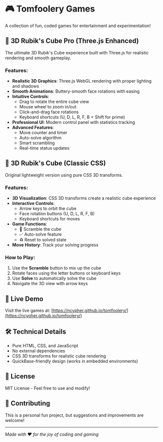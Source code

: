 # 🎮 Tomfoolery Games

A collection of fun, coded games for entertainment and experimentation!

## 🚀 3D Rubik's Cube Pro (Three.js Enhanced)
The ultimate 3D Rubik's Cube experience built with Three.js for realistic rendering and smooth gameplay.

### Features:
- **Realistic 3D Graphics**: Three.js WebGL rendering with proper lighting and shadows
- **Smooth Animations**: Buttery-smooth face rotations with easing
- **Intuitive Controls**: 
  - Drag to rotate the entire cube view
  - Mouse wheel to zoom in/out
  - Click-and-drag face rotations
  - Keyboard shortcuts (U, D, L, R, F, B + Shift for prime)
- **Professional UI**: Modern control panel with statistics tracking
- **Advanced Features**:
  - Move counter and timer
  - Auto-solve algorithm
  - Smart scrambling
  - Real-time status updates

## 🧊 3D Rubik's Cube (Classic CSS)
Original lightweight version using pure CSS 3D transforms.

### Features:
- **3D Visualization**: CSS 3D transforms create a realistic cube experience
- **Interactive Controls**: 
  - Arrow keys to orbit the cube
  - Face rotation buttons (U, D, L, R, F, B)
  - Keyboard shortcuts for moves
- **Game Functions**:
  - 🔀 Scramble the cube
  - ✅ Auto-solve feature
  - ♻️ Reset to solved state
- **Move History**: Track your solving progress

### How to Play:
1. Use the **Scramble** button to mix up the cube
2. Rotate faces using the letter buttons or keyboard keys
3. Use **Solve** to automatically solve the cube
4. Navigate the 3D view with arrow keys

## 🚀 Live Demo
Visit the live games at: [https://ncypher.github.io/tomfoolery/](https://ncypher.github.io/tomfoolery/)

## 🛠️ Technical Details
- Pure HTML, CSS, and JavaScript
- No external dependencies
- CSS 3D transforms for realistic cube rendering
- QuickBase-friendly design (works in embedded environments)

## 📝 License
MIT License - Feel free to use and modify!

## 🤝 Contributing
This is a personal fun project, but suggestions and improvements are welcome!

---
*Made with ❤️ for the joy of coding and gaming*
